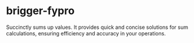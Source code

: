 # brigger-fypro



Succinctly sums up values. It provides quick and concise solutions for sum calculations, ensuring efficiency and accuracy in your operations.
